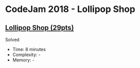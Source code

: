 # CodeJam 2018 - Lollipop Shop

## [Lollipop Shop (29pts)](https://codingcompetitions.withgoogle.com/codejam/round/0000000000007765/000000000003e068)

Solved

* Time: 8 minutes
* Complexity: -
* Memory: -
